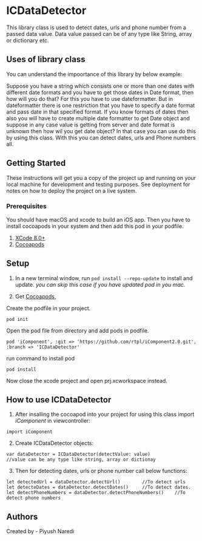 # ICDataDetector
This library class is used to detect dates, urls and phone number from a passed data value. Data value passed can be of any type like String, array or dictionary etc.

## Uses of library class
You can understand the impoortance of this library by below example:

 Suppose you have a string which consists one or more than one dates with different date formats and you have to get those dates in Date format, then how will you do that? For this you have to use dateformatter. But in dateformatter there is one restriction that you have to specify a date format and pass date in that specified format. If you know formats of dates then also you will have to create multiple date formatter to get Date object and suppose in any case value is getting from server and date format is unknown then how wil you get date object? In that case you can use do this by using this class.
 With this you can detect dates, urls and Phone numbers all.
 ## Getting Started

These instructions will get you a copy of the project up and running on your local machine for development and testing purposes. See deployment for notes on how to deploy the project on a live system.

### Prerequisites

You should have macOS and xcode to build an iOS app. Then you have to install cocoapods in your system and then add this pod in your podfile.
1. [XCode 8.0+](https://itunes.apple.com/us/app/xcode/id497799835?mt=12)
2. [Cocoapods](https://guides.cocoapods.org/using/getting-started.html)

## Setup

1. In a new terminal window, run `pod install --repo-update` to install and update.
*you can skip this case if you have updated pod in you mac.*

2. Get [Cocoapods](https://cocoapods.org/), 

Create the podfile in your project.
```
pod init
```

Open the pod file from directory and add pods in podfile.
```
pod 'iComponent', :git => 'https://github.com/rtpl/iComponent2.0.git', :branch => 'ICDataDetector'
```

run command to install pod 
```
pod install
```
Now close the xcode project and open prj.xcworkspace instead.


## How to use ICDataDetector

1. After insalling the cocoapod into your project for using this class import *iComponent* in viewcontroller:
```
import iComponent
```

2. Create ICDataDetector objects:
```
var dataDetector = ICDataDetector(detectValue: value)
//value can be any type like string, array or dictionay
```

3. Then for detecting dates, urls or phone number call below functions:

````
let detectedUrl = dataDetector.detectUrl()        //To detect urls
let detecteDates = dataDetector.detectDates()     //To detect dates.
let detectPhoneNumbers = dataDetector.detectPhoneNumbers()    //To detect phone numbers
````

## Authors

Created by - Piyush Naredi
